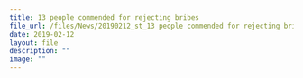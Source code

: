 ```yaml
---
title: 13 people commended for rejecting bribes
file_url: /files/News/20190212_st_13 people commended for rejecting bribes.pdf
date: 2019-02-12
layout: file
description: ""
image: ""
---
```


